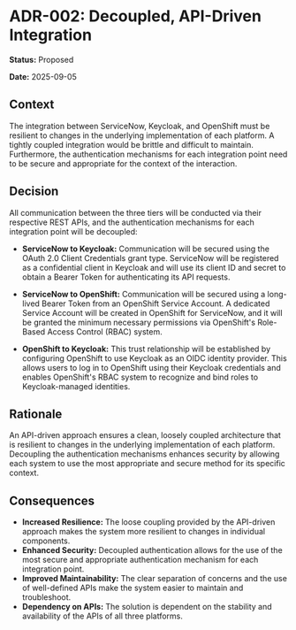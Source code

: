 # ADR-002: Decoupled, API-Driven Integration

**Status:** Proposed

**Date:** 2025-09-05

## Context

The integration between ServiceNow, Keycloak, and OpenShift must be resilient to changes in the underlying implementation of each platform. A tightly coupled integration would be brittle and difficult to maintain. Furthermore, the authentication mechanisms for each integration point need to be secure and appropriate for the context of the interaction.

## Decision

All communication between the three tiers will be conducted via their respective REST APIs, and the authentication mechanisms for each integration point will be decoupled:

-   **ServiceNow to Keycloak:** Communication will be secured using the OAuth 2.0 Client Credentials grant type. ServiceNow will be registered as a confidential client in Keycloak and will use its client ID and secret to obtain a Bearer Token for authenticating its API requests.

-   **ServiceNow to OpenShift:** Communication will be secured using a long-lived Bearer Token from an OpenShift Service Account. A dedicated Service Account will be created in OpenShift for ServiceNow, and it will be granted the minimum necessary permissions via OpenShift's Role-Based Access Control (RBAC) system.

-   **OpenShift to Keycloak:** This trust relationship will be established by configuring OpenShift to use Keycloak as an OIDC identity provider. This allows users to log in to OpenShift using their Keycloak credentials and enables OpenShift's RBAC system to recognize and bind roles to Keycloak-managed identities.

## Rationale

An API-driven approach ensures a clean, loosely coupled architecture that is resilient to changes in the underlying implementation of each platform. Decoupling the authentication mechanisms enhances security by allowing each system to use the most appropriate and secure method for its specific context.

## Consequences

-   **Increased Resilience:** The loose coupling provided by the API-driven approach makes the system more resilient to changes in individual components.
-   **Enhanced Security:** Decoupled authentication allows for the use of the most secure and appropriate authentication mechanism for each integration point.
-   **Improved Maintainability:** The clear separation of concerns and the use of well-defined APIs make the system easier to maintain and troubleshoot.
-   **Dependency on APIs:** The solution is dependent on the stability and availability of the APIs of all three platforms.
